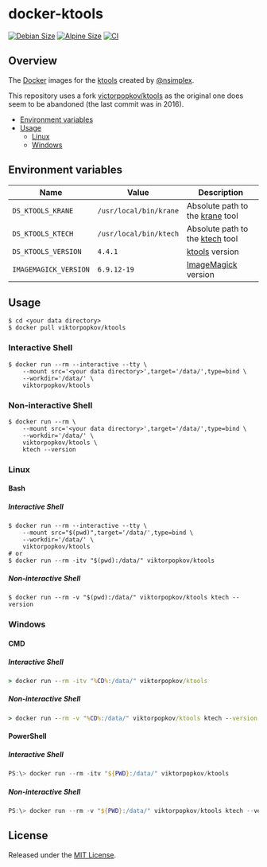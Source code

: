 # docker-ktools

[![Debian Size](https://img.shields.io/docker/image-size/viktorpopkov/ktools/debian?label=debian%20size)](https://hub.docker.com/r/viktorpopkov/ktools)
[![Alpine Size](https://img.shields.io/docker/image-size/viktorpopkov/ktools/alpine?label=alpine%20size)](https://hub.docker.com/r/viktorpopkov/ktools)
[![CI](https://img.shields.io/github/workflow/status/victorpopkov/docker-ktools/CI?label=CI)](https://github.com/victorpopkov/docker-ktools/actions/workflows/ci.yml)

## Overview

The [Docker][] images for the [ktools][] created by [@nsimplex][].

This repository uses a fork [victorpopkov/ktools][] as the original
one does seem to be abandoned (the last commit was in 2016).

- [Environment variables](#environment-variables)
- [Usage](#usage)
  - [Linux](#linux)
  - [Windows](#windows)

## Environment variables

| Name                  | Value                  | Description                         |
| --------------------- | ---------------------- | ----------------------------------- |
| `DS_KTOOLS_KRANE`     | `/usr/local/bin/krane` | Absolute path to the [krane][] tool |
| `DS_KTOOLS_KTECH`     | `/usr/local/bin/ktech` | Absolute path to the [ktech][] tool |
| `DS_KTOOLS_VERSION`   | `4.4.1`                | [ktools][] version                  |
| `IMAGEMAGICK_VERSION` | `6.9.12-19`            | [ImageMagick][] version             |

## Usage

```shell script
$ cd <your data directory>
$ docker pull viktorpopkov/ktools
```

### Interactive Shell

```shell script
$ docker run --rm --interactive --tty \
    --mount src='<your data directory>',target='/data/',type=bind \
    --workdir='/data/' \
    viktorpopkov/ktools
```

### Non-interactive Shell

```shell script
$ docker run --rm \
    --mount src='<your data directory>',target='/data/',type=bind \
    --workdir='/data/' \
    viktorpopkov/ktools \
    ktech --version
```

### Linux

#### Bash

##### Interactive Shell

```shell script
$ docker run --rm --interactive --tty \
    --mount src="$(pwd)",target='/data/',type=bind \
    --workdir='/data/' \
    viktorpopkov/ktools
# or
$ docker run --rm -itv "$(pwd):/data/" viktorpopkov/ktools
```

##### Non-interactive Shell

```shell script
$ docker run --rm -v "$(pwd):/data/" viktorpopkov/ktools ktech --version
```

### Windows

#### CMD

##### Interactive Shell

```cmd
> docker run --rm -itv "%CD%:/data/" viktorpopkov/ktools
```

##### Non-interactive Shell

```cmd
> docker run --rm -v "%CD%:/data/" viktorpopkov/ktools ktech --version
```

#### PowerShell

##### Interactive Shell

```powershell
PS:\> docker run --rm -itv "${PWD}:/data/" viktorpopkov/ktools
```

##### Non-interactive Shell

```powershell
PS:\> docker run --rm -v "${PWD}:/data/" viktorpopkov/ktools ktech --version
```

## License

Released under the [MIT License](https://opensource.org/licenses/MIT).

[@nsimplex]: https://github.com/nsimplex
[docker]: https://www.docker.com/
[don't starve]: https://www.klei.com/games/dont-starve
[gcc]: https://gcc.gnu.org/
[imagemagick]: https://imagemagick.org/index.php
[krane]: https://github.com/nsimplex/ktools#krane
[ktech]: https://github.com/nsimplex/ktools#ktech
[ktools]: https://github.com/nsimplex/ktools
[victorpopkov/ktools]: https://github.com/victorpopkov/ktools
